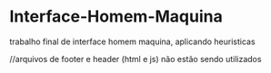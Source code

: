 # Interface-Homem-Maquina
trabalho final de interface homem maquina, aplicando heuristicas

//arquivos de footer e header (html e js) não estão sendo utilizados
